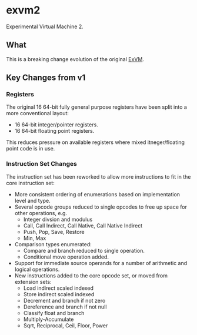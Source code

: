# exvm2

Experimental Virtual Machine 2.

## What

This is a breaking change evolution of the original [ExVM](https://github.com/0xABADCAFE/exvm).

## Key Changes from v1

### Registers
The original 16 64-bit fully general purpose registers have been split into a more conventional layout:
- 16 64-bit integer/pointer registers.
- 16 64-bit floating point registers.

This reduces pressure on available registers where mixed itneger/floating point code is in use.

### Instruction Set Changes

The instruction set has been reworked to allow more instructions to fit in the core instruction set:
- More consistent ordering of enumerations based on implementation level and type.
- Several opcode groups reduced to single opcodes to free up space for other operations, e.g.
    - Integer divsion and modulus
    - Call, Call Indirect, Call Native, Call Native Indirect
    - Push, Pop, Save, Restore
    - Min, Max
- Comparison types enumerated:
    - Compare and branch reduced to single operation.
    - Conditional move operation added.
- Support for immediate source operands for a number of arithmetic and logical operations.
- New instructions added to the core opcode set, or moved from extension sets:
    - Load indirect scaled indexed
    - Store indirect scaled indexed
    - Decrement and branch if not zero
    - Dereference and branch if not null
    - Classify float and branch
    - Multiply-Accumulate
    - Sqrt, Reciprocal, Ceil, Floor, Power
